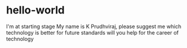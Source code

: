# hello-world
I'm at starting stage
My name is K Prudhviraj, please suggest me which technology is better for future standards
will you help for the career of technology
